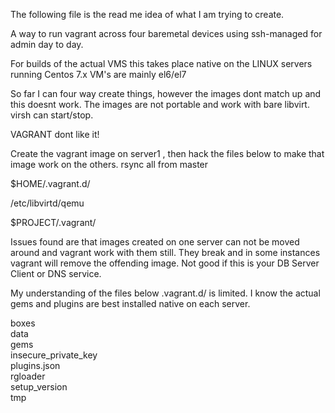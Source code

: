 The following file is the read me idea of what I am trying to create.

A way to run vagrant across four baremetal devices using ssh-managed for admin day to day.

For builds of the actual VMS this takes place native on the LINUX servers running Centos 7.x VM's are mainly el6/el7 

So far  I can four way create things, however the images dont match up and this doesnt work.  The images are not portable and work with bare libvirt. virsh can start/stop.

VAGRANT dont like it!

Create the vagrant image on server1 ,  then hack the files below to make that image work on the others. rsync all from master

$HOME/.vagrant.d/

/etc/libvirtd/qemu

$PROJECT/.vagrant/


Issues found are that images created on one server can not be moved around and vagrant work with them still.  They break and in some instances vagrant will remove the offending image.  Not good if this is your DB Server Client or DNS service.

My understanding of the files below .vagrant.d/ is limited.  I know the actual gems and plugins are best installed native on each server.

boxes  
data  
gems  
insecure_private_key  
plugins.json  
rgloader  
setup_version  
tmp

